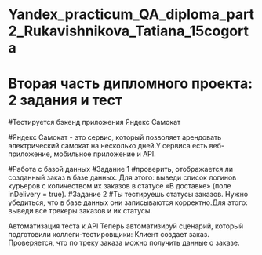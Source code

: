 # Yandex_practicum_QA_diploma_part2_Rukavishnikova_Tatiana_15cogorta
# Вторая часть дипломного проекта: 2 задания и тест
#Тестируется бэкенд приложения Яндекс Самокат

#Яндекс Самокат - это сервис, который позволяет арендовать электрический самокат на несколько дней.У сервиса есть веб-приложение, мобильное приложение и API.

#Работа с базой данных
#Задание 1
#проверить, отображается ли созданный заказ в базе данных. Для этого: выведи список логинов курьеров с количеством их заказов в статусе «В доставке» (поле inDelivery = true). 
#Задание 2
#Ты тестируешь статусы заказов. Нужно убедиться, что в базе данных они записываются корректно.Для этого: выведи все трекеры заказов и их статусы. 

Автоматизация теста к API
Теперь автоматизируй сценарий, который подготовили коллеги-тестировщики:
Клиент создает заказ.
Проверяется, что по треку заказа можно получить данные о заказе.
